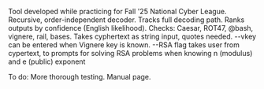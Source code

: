 Tool developed while practicing for Fall '25 National Cyber League. Recursive, order-independent decoder. 
Tracks full decoding path. Ranks outputs by confidence (English likelihood). 
Checks: Caesar, ROT47, @bash, vignere, rail, bases.
Takes cyphertext as string input, quotes needed. --vkey can be entered when Vignere key is known.
--RSA flag takes user from cypertext, to prompts for solving RSA problems when knowing n (modulus) and e (public) exponent

To do:
  More thorough testing.
  Manual page.
